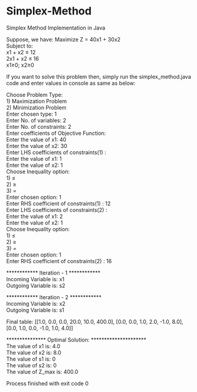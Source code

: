 # Simplex-Method
Simplex Method Implementation in Java

Suppose, we have:
  Maximize Z = 40x1 + 30x2 <br /> 
  Subject to: <br />
          x1 + x2 ≤ 12 <br /> 
          2x1 + x2 ≤ 16 <br /> 
          x1≥0; x2≥0 <br /> 
          
If you want to solve this problem then, simply run the simplex_method.java code and enter values in console as same as below: <br /> 

Choose Problem Type: <br /> 
		 1) Maximization Problem <br /> 
		 2) Minimization Problem <br /> 
Enter chosen type: 1 <br /> 
Enter No. of variables: 2 <br /> 
Enter No. of constraints: 2 <br /> 
Enter coefficients of Objective Function: <br /> 
Enter the value of x1: 40 <br /> 
Enter the value of x2: 30 <br /> 
Enter LHS coefficients of constraints(1) :  <br /> 
Enter the value of x1: 1 <br /> 
Enter the value of x2: 1 <br /> 
Choose Inequality option: <br /> 
		 1) ≤ <br /> 
		 2) ≥ <br /> 
		 3) = <br /> 
Enter chosen option: 1 <br /> 
Enter RHS coefficient of constraints(1) : 12 <br /> 
Enter LHS coefficients of constraints(2) : <br /> 
Enter the value of x1: 2 <br /> 
Enter the value of x2: 1 <br /> 
Choose Inequality option: <br /> 
		 1) ≤ <br /> 
		 2) ≥ <br /> 
		 3) = <br /> 
Enter chosen option: 1 <br /> 
Enter RHS coefficient of constraints(2) : 16 <br /> 

************ Iteration - 1 ************ <br /> 
Incoming Variable is: x1 <br /> 
Outgoing Variable is: s2 <br /> 

************ Iteration - 2 ************ <br /> 
Incoming Variable is: x2 <br /> 
Outgoing Variable is: s1 <br /> 


Final table: [[1.0, 0.0, 0.0, 20.0, 10.0, 400.0], [0.0, 0.0, 1.0, 2.0, -1.0, 8.0], [0.0, 1.0, 0.0, -1.0, 1.0, 4.0]] <br /> 

*************** Optimal Solution: ********************* <br /> 
The value of x1 is: 4.0 <br /> 
The value of x2 is: 8.0 <br /> 
The value of s1 is: 0 <br /> 
The value of s2 is: 0 <br /> 
The value of Z_max is: 400.0 <br /> 

Process finished with exit code 0 <br /> 
